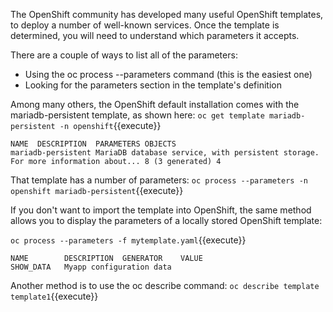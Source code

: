 The OpenShift community has developed many useful OpenShift templates, to deploy a number of well-known services. Once the template is determined, you will need to understand which parameters it accepts.

There are a couple of ways to list all of the parameters:

- Using the oc process --parameters command (this is the easiest one)
- Looking for the parameters section in the template's definition

Among many others, the OpenShift default installation comes with the mariadb-persistent template, as shown here:
`oc get template mariadb-persistent -n openshift`{{execute}}

```
NAME  DESCRIPTION  PARAMETERS OBJECTS
mariadb-persistent MariaDB database service, with persistent storage. For more information about... 8 (3 generated) 4
```


That template has a number of parameters:
`oc process --parameters -n openshift mariadb-persistent`{{execute}}

If you don't want to import the template into OpenShift, the same method allows you to display the parameters of a locally stored OpenShift template:


`oc process --parameters -f mytemplate.yaml`{{execute}}

```
NAME        DESCRIPTION  GENERATOR    VALUE
SHOW_DATA   Myapp configuration data
```

Another method is to use the oc describe command:
`oc describe template template1`{{execute}}
